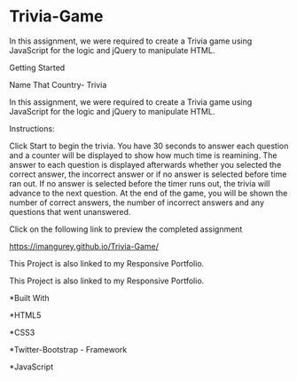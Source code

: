 # Trivia-Game

In this assignment, we were required to create a Trivia game using JavaScript for the logic and jQuery to manipulate HTML.

Getting Started 

Name That Country- Trivia

In this assignment, we were required to create a Trivia game using JavaScript for the logic and jQuery to manipulate HTML.

Instructions:

Click Start to begin the trivia. You have 30 seconds to answer each question and a counter will be displayed to show how much time is reamining. The answer to each question is displayed afterwards whether you selected the correct answer, the incorrect answer or if no answer is selected before time ran out. If no answer is selected before the timer runs out, the trivia will advance to the next question. At the end of the game, you will be shown the number of correct answers, the number of incorrect answers and any questions that went unanswered.

Click on the following link to preview the completed assignment

https://imangurey.github.io/Trivia-Game/

This Project is also linked to my Responsive Portfolio.
 
 This Project is also linked to my Responsive Portfolio.


*Built With

*HTML5

*CSS3

*Twitter-Bootstrap - Framework

*JavaScript
